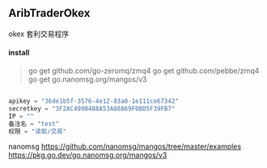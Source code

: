 
## AribTraderOkex 
okex 套利交易程序

#### install
> go get github.com/go-zeromq/zmq4
> go get github.com/pebbe/zmq4
> go get go.nanomsg.org/mangos/v3
> 
> 

```js

apikey = "36de1b5f-3576-4e12-83a0-1e111ce67342"
secretkey = "3F2AC4998488A53A88869F0BD5F39FB7"
IP = ""
备注名 = "test"
权限 = "读取/交易"

```

nanomsg
https://github.com/nanomsg/mangos/tree/master/examples
https://pkg.go.dev/go.nanomsg.org/mangos/v3
